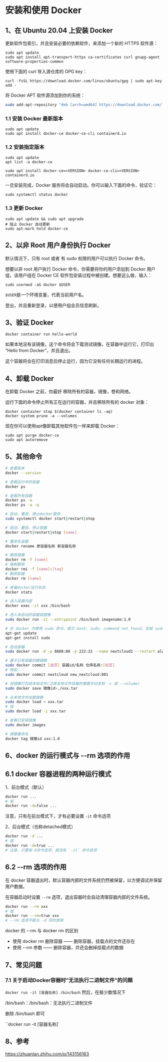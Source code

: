 # 安装和使用 Docker

## 1、在 Ubuntu 20.04 上安装 Docker

更新软件包索引，并且安装必要的依赖软件，来添加一个新的 HTTPS 软件源：

```
sudo apt update
sudo apt install apt-transport-https ca-certificates curl gnupg-agent software-properties-common
```

使用下面的 curl 导入源仓库的 GPG key：

```
curl -fsSL https://download.docker.com/linux/ubuntu/gpg | sudo apt-key add -
```

将 Docker APT 软件源添加到你的系统：

```sh
sudo add-apt-repository "deb [arch=amd64] https://download.docker.com/linux/ubuntu $(lsb_release -cs) stable"
```

### 1.1 安装 Docker 最新版本

```
sudo apt update
sudo apt install docker-ce docker-ce-cli containerd.io
```

### 1.2 安装指定版本

```
sudo apt update
apt list -a docker-ce

sudo apt install docker-ce=<VERSION> docker-ce-cli=<VERSION> containerd.io
```

一旦安装完成，Docker 服务将会自动启动。你可以输入下面的命令，验证它：

```
sudo systemctl status docker
```

### 1.3 更新 Docker

```
sudo apt update && sudo apt upgrade
# 阻止 Docker 自动更新
sudo apt-mark hold docker-ce
```

## 2、以非 Root 用户身份执行 Docker

默认情况下，只有 root 或者 有 sudo 权限的用户可以执行 Docker 命令。

想要以非 root 用户执行 Docker 命令，你需要将你的用户添加到 Docker 用户组，该用户组在 Docker CE 软件包安装过程中被创建。想要这么做，输入：

```
sudo usermod -aG docker $USER
```

`$USER`是一个环境变量，代表当前用户名。

登出，并且重新登录，以便用户组会员信息刷新。

## 3、验证 Docker

```
docker container run hello-world
```

如果本地没有该镜像，这个命令将会下载测试镜像，在容器中运行它，打印出 “Hello from Docker”，并且退出。

这个容器将会在打印消息后停止运行，因为它没有任何长期运行的进程。

## 4、卸载 Docker

在卸载 Docker 之前，你最好 移除所有的容器，镜像，卷和网络。

运行下面的命令停止所有正在运行的容器，并且移除所有的 docker 对象：

```
docker container stop $(docker container ls -aq)
docker system prune -a --volumes
```

现在你可以使用apt像卸载其他软件包一样来卸载 Docker：

```
sudo apt purge docker-ce
sudo apt autoremove
```

## 5、其他命令

```sh
# 查看版本
docker --version

# 查看运行中的容器
docker ps

# 查看所有容器
docker ps -a
docker ps -a -q

# 启动、重启、停止docker服务
sudo systemctl docker start|restart|stop

# 启动、重启、停止容器
docker start|restart|stop [name]

# 重命名容器
docker rename 原容器名称 新容器名称

# 删除镜像
docker rm -f [name]
# 强制删除
docker rmi -f [name]:[tag]
# 删除容器
docker rm [name]

# 查看docker运行状态
docker stats

# 进入容器内部
docker exec -it xxx /bin/bash

# 进入未启动的容器或镜像
sudo docker run -it --entrypoint /bin/bash imagename:1.0

# 在 docker 内使用 sudo 命令，提示 bash: sudo: command not found，安装 sudo
apt-get update
apt-get install sudo

# 启动容器
sudo docker run -d -p 8888:80 -p 222:22 --name nextcloud2 --restart always new_nextcloud:001

# 基于已有容器创建镜像
sudo docker commit [选项] 容器id/名称 仓库名称:[标签]
# 例如：
sudo docker commit nextcloud new_nextcloud:001

# 将镜像打包成本地文件(注意本地文件挂载的需要手动复制 -v 或 --volume)
sudo docker save 镜像id>./xxx.tar

# 从本地文件加载镜像
sudo docker load < xxx.tar
# 或
sudo docker load -i xxx.tar

# 查看已安装镜像
sudo docker images

# 镜像重命名
docker tag 镜像id xxx:1.0
```

## 6、docker 的运行模式与 --rm 选项的作用

## 6.1 docker 容器进程的两种运行模式

1、前台模式（默认）

```sh
docker run ...
# 或
docker run -d=false ...
```

注意，只有在前台模式下，才有必要设置 `-it` 命令选项

2、后台模式（也称detached模式）

```sh
docker run -d ...
# 或
docker run -d=true ...
# 注意，只要有-d命令选项，就没有 `-it` 命令选项
```

## 6.2 --rm 选项的作用

在 docker 容器退出时，默认容器内部的文件系统仍然被保留，以方便调试并保留用户数据。

在容器启动时设置 `--rm` 选项，退出容器时会自动清理容器内部的文件系统。

```sh
docker run --rm xxx
# 或
docker run --rm=true xxx
# --rm 选项不能与 -d 同时使用
```

docker 的 --rm 与 docker rm 的区别

- 使用 docker rm 删除容器  ——  删除容器，挂载点的文件还存在
- 使用 --rm 参数   ——  删除容器，并还会删掉挂载点的数据

## 7、常见问题

### 7.1 关于启动Docker容器时”无法执行二进制文件”的问题

`docker run -it [容器名称] /bin/bash`
然后，在极少数情况下

/bin/bash：/bin/bash：无法执行二进制文件

删除 /bin/bash 即可

``docker run -it [容器名称]`

## 8、参考

https://zhuanlan.zhihu.com/p/143156163